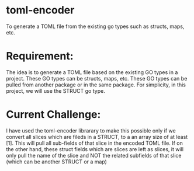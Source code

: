 # toml-encoder
To generate a TOML file from the existing go types such as structs, maps, etc.

# Requirement:
The idea is to generate a TOML file based on the existing GO types in a project. These GO types can be structs, maps, etc. These GO types can be pulled from another package or in the same package. For simplicity, in this project, we will use the STRUCT go type.

# Current Challenge: 
I have used the toml-encoder librarary to make this possible only if we convert all slices which are fileds in a STRUCT, to a an array size of at least [1]. This will pull all sub-fields of that slice in the encoded TOML file. If on the other hand, these struct fields which are slices are left as slices, it will only pull the name of the slice and NOT the related subfields of that slice (which can be another STRUCT or a map)
